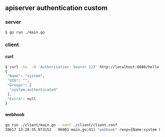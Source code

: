 ## apiserver authentication custom

### server

```sh
$ go run ./main.go
```

### client

#### curl

```sh
$ curl -Ss  -H 'Authorization: bearer 123' http://localhost:8080/hello
{
 "Name": "system",
 "UID": "",
 "Groups": [
  "system:authenticated"
 ],
 "Extra": null
}
```

#### webhook

```sh
go run ./client/main.go --conf ./client/client.conf
I0617 13:28:35.073152   96903 main.go:41] "webhook" resp={Name:system UID: Groups:[system:authenticated] Extra:map[]}
```
